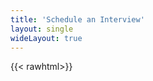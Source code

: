 ```yaml
---
title: 'Schedule an Interview'
layout: single
wideLayout: true
---
```


{{< rawhtml>}}

<!-- Cal inline embed code begins -->

<script type="text/javascript">
(function (C, A, L) { let p = function (a, ar) { a.q.push(ar); }; let d = C.document; C.Cal = C.Cal || function () { let cal = C.Cal; let ar = arguments; if (!cal.loaded) { cal.ns = {}; cal.q = cal.q || []; d.head.appendChild(d.createElement("script")).src = A; cal.loaded = true; } if (ar[0] === L) { const api = function () { p(api, arguments); }; const namespace = ar[1]; api.q = api.q || []; if (typeof namespace === "string") { cal.ns[namespace] = cal.ns[namespace] || api; p(cal.ns[namespace], ar); p(cal, ["initNamespace", namespace]); } else p(cal, ar); return; } p(cal, ar); }; })(window, "https://app.cal.com/embed/embed.js", "init");

// Get the duration parameter from URL
const urlParams = new URLSearchParams(window.location.search);
const duration = urlParams.get('duration') || '45'; // Default to 45 if not specified

Cal("init", "interviews", { origin: "https://cal.com" });

Cal.ns.interviews("inline", {
    elementOrSelector: "#my-cal-inline",
    calLink: "newth/interview",
    layout: "month_view",
    // Pass the duration as a config parameter
    config: {
        duration: parseInt(duration)
    }
});

Cal.ns.interviews("ui", {
    "theme": "light",
    "styles": {
        "branding": {
            "brandColor": "#1D2565"
        }
    },
    "hideEventTypeDetails": false,
    "layout": "month_view"
});
</script>

<!-- Cal inline embed code ends -->

<div style="width:100%;min-width:100%;min-height:100vh;overflow:scroll" id="my-cal-inline"></div>

{{< /rawhtml>}}
